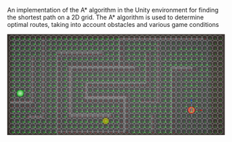 An implementation of the A* algorithm in the Unity environment for finding the
shortest path on a 2D grid. The A* algorithm is used to determine optimal routes,
taking into account obstacles and various game conditions

<img align="middle" alt="Coding" width="800" src="https://github.com/dbarans/AStarPathfinding/blob/main/pathfinding.png">
